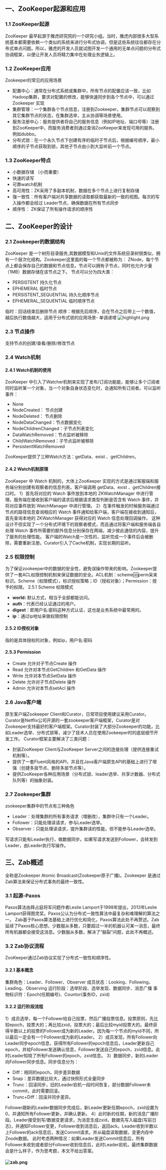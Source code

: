 ## 一、ZooKeeper起源和应用
### 1.1 ZooKeeper起源
ZooKeeper 最早起源于雅虎研究院的一个研究小组。当时，雅虎内部很多大型系统基本都需要依赖一个类似的系统来进行分布式协调，但是这些系统往往都存在分布式单点问题。所以，雅虎的开发人员就试图开发一个通用的无单点问题的分布式协调框架，以便让开发人员将精力集中在处理业务逻辑上。
### 1.2 ZooKeeper应用
Zookeeper的常见的应用场景

- 配置中心：通常在分布式系统或集群中，所有节点的配置应该一致，比如Hadoop集群，要求对配置的修改，能够快速同步到各个节点中，可以通过 Zookeeper 实现
- 集群管理：一个集群各个节点信息，注册到Zookeeper，集群节点可以观察到其它集群节点的状态，在集群选举，主从协调等场景使用。
- 服务注册中心：服务提供者将自己的服务信息（例如IP地址、端口号等）注册到ZooKeeper中，而服务消费者则通过查询ZooKeeper来发现可用的服务。例如dubbo。
- 分布式锁：在一个永久节点下创建有序的临时子节点后，根据编号顺序，最小顺序的子节点获取到锁，其他子节点由小到大监听前一个节点。
### 1.3 ZooKeeper特点

- 小数据存储 （小而重要）
- 快速的读写
- 可靠watch机制
- 高可用性：ZK采用了多副本机制，数据在多个节点上进行复制存储
- 强一致性：所有客户端对共享数据的读取都获取最新的一致的视图。每次的写入操作都会经过 Leader节点，确保数据在所有节点同步
- 顺序性： ZK保证了所有操作请求的顺序性
## 二、ZooKeeper的设计
### 2.1 Zookeeper的数据结构
ZooKeeper 是一个树形目录服务,其数据模型和Unix的文件系统目录树很类似，拥有一个层次化结构。Zookeeper这里面的每一个节点都被称为： ZNode，每个节点上都会保存自己的数据和节点信息。节点可以拥有子节点，同时也允许少量（1MB）数据存储在该节点之下。
节点可以分为四大类：

- PERSISTENT 持久化节点
- EPHEMERAL 临时节点
- PERSISTENT_SEQUENTIAL 持久化顺序节点 
- EPHEMERAL_SEQUENTIAL 临时顺序节点

临时：回话结束后删除节点
顺序：根据先后顺序，会在节点之后带上一个数值，越后执行数值越大，适用于分布式锁的应用场景- 单调递增
![highlight.png](https://cdn.nlark.com/yuque/0/2024/png/8364057/1709002642284-f101a3a0-962f-4d20-a0c7-cb1d9088647a.png#averageHue=%23c6c6c6&clientId=ua1a7eb46-3c24-4&from=ui&id=u09786971&originHeight=618&originWidth=1258&originalType=binary&ratio=2&rotation=0&showTitle=false&size=179380&status=done&style=none&taskId=u5f2dd731-846e-4214-bbe5-3a19f0b9fcc&title=)
### 2.3 节点操作
支持节点的创建/查看/删除/修改节点
### 2.4 Watch机制
#### 2.4.1 Watch机制的使用
ZooKeeper 中引入了Watcher机制来实现了发布/订阅功能能，能够让多个订阅者同时监听某一个对象，当一个对象自身状态变化时，会通知所有订阅者。可以监听事件：

- None
- NodeCreated： 节点创建
- NodeDeleted： 节点删除
- NodeDataChanged：节点数据变化
- NodeChildrenChanged：子节点列表变化
- DataWatchRemoved：节点监听被移除
- ChildWatchRemoved：子节点监听被移除
- PersistentWatchRemoved

ZooKeeper提供了三种Watch方法：getData、exist 、getChildren。
#### 2.4.2 Watch机制原理
ZooKeeper 中 Watch 机制的，大体上ZooKeeper 实现的方式是通过客服端和服务端分别创建有观察者的信息列表。客户端调用 getData、exist 、getChildren接口时。
1）首先将对应的 Watch 事件放到本地的 ZKWatchManager 中进行管理。服务端在接收到客户端的请求后根据请求类型判断是否含有 Watch 事件，并将对应事件放到 WatchManager 中进行管理。
2）在事件触发的时候服务端通过节点的路径信息查询相应的 Watch 事件通知给客户端，客户端在接收到通知后，首先查询本地的 ZKWatchManager 获得对应的 Watch 信息处理回调操作。
这种设计不但实现了一个分布式环境下的观察者模式，而且通过将客户端和服务端各自处理 Watch 事件所需要的额外信息分别保存在两端，减少彼此通信的内容，提升了服务的处理性能。
客户端的Watch是一次性的，监听完成一个事件后会被删除，需要重新注册。Curator引入了Cache机制，实现长期的监听。
### 2.5 权限控制
为了保证zookeeper中的数据的安全性，避免误操作带来的影响。Zookeeper提供了一套ACL权限控制机制来保证数据的安全。ACL机制：scheme:id:perm采来标识。Scheme（权限模式），标识授权策略；ID（授权对象）；Permission：授予的权限。
2.5.1 Scheme 权限模式

- **world:** 默认方式，相当于全部都能访问。
- **auth**：代表已经认证通过的用户。
- **digest**：即用户名:密码这种方式认证，这也是业务系统中最常用的。
- **ip**：通过ip地址来做权限控制
#### 2.5.2 ID授权对象
指的是具体授权的对象，例如ip，用户名:密码
#### 2.5.3 Permission

- Create 允许对子节点Create 操作
- Read 允许对本节点GetChildren 和GetData 操作
- Write 允许对本节点SetData 操作
- Delete 允许对子节点Delete 操作
- Admin 允许对本节点setAcl 操作
### 2.6 Java客户端
原生客户端Zookeeper Client和Curator，日常项目使用建议采用Curator。
Curator是Netflix公司开源的一套zookeeper客户端框架，Curator是对Zookeeper支持最好的客户端框架。Curator封装了大部分Zookeeper的功能，比如Leader选举、分布式锁等，减少了技术人员在使用Zookeeper时的底层细节开发工作。
Curator框架主要解决了三类问题：

- 封装ZooKeeper Client与ZooKeeper Server之间的连接处理（提供连接重试机制等）。
- 提供了一套Fluent风格的API，并且在Java客户端原生API的基础上进行了增强（创捷多层节点、删除多层节点等）。
- 提供ZooKeeper各种应用场景（分布式锁、leader选举、共享计数器、分布式队列等）的抽象封装。
### 2.7 Zookeeper集群
zookeeper集群中的节点有三种角色

- Leader：处理集群的所有事务请求（增删改），集群中只有一个Leader。
- Follower：只能处理读请求，参与Leader选举。
- Observer：只能处理读请求，提升集群读的性能，但不能参与Leader选举。

写请求只能有Leader执行，做数据同步。如果写请求发送到Follower，会转发到Leader，由Leader执行写操作。
## 三、Zab概述
全称是Zookeeper Atomic Broadcast(Zookeeper原子广播)。Zookeeper 是通过Zab算法来保证分布式事务的最终一致性。
### 3.1 起源-Paxos
Paxos算法由拜占庭将军问题作者Leslie Lamport于1998年提出，2013年Leslie Lamport获得图灵奖。Paxos公认为分布式一致性算法中最复杂和难理解的算法之一。
Zab基于Paxos算法基础上进行优化和简化，Paxos算法此处不再赘述。Zab延续了Paxos核心思想，少数服从多数，只要超过一半的机器认可某一消息，最终所有机器都会接受这消息。少数服从多数，解决了“脑裂”问题，此处不再概述。
### 3.2 Zab协议流程
ZooKeeper通过Zab协议实现了分布式一致性和顺序性。
#### 3.2.1 基本概念
集群角色：Leader、Follower、Observer
成员状态：Looking、Following、Leading、Observing
运行阶段：选举阶段、选举发现、数据同步、消息广播
事物标识符：Epoch(任期编号)、Countor(事务ID，zxid)
#### 3.2.2 运行阶段流程
1）成员选举，每一个Follower给自己投票，然后广播投票信息。投票原则，先比较epoch，投票大的；再比较zxid，投票大的；最后比较myid投票大的。最终获得半数以上的投票的Follower成为新的Leader。因为每一个节点的myid不同，所以最后一定会有一个Follower成为新的Leader。
2）成员发现，所有Follower向Leader同步epoch信息，获得所有Follower的epoch信息后，Leader更新自己epoch，并给Follower发送确认信息，Follower发送自己的epoch，zxid信息。此时Leader知晓了所有Follower的epoch，zxid信息。
3）数据同步，新的Leader向Follower同步信息。同步信息分为：

- Diff：相同的epoch，同步差异数据
- Snap：差异数据比较大，通过快照形式全量同步
- Trunc：回滚同步，旧的Leader宕机一段时间恢复，部分数据Follower未commit，此时需要回滚。
- Trunc+Diff：回滚并同步差异。

 Follower跟新的Leader数据同步完成后，新Leader更新任期epoch，zxid设置为0，并通知所有Follower更新，并确认更新。
4）此时新的任期，新的消息广播阶段。Leader接受到写/数据变更请求，为消息生成zxid，数据先写入磁盘(写前日志)，并通知Follower变更，Follower收到消息后，返回ack。Leader收到半数以上Follower的ack信息后，发送Commit请求。并从磁盘读取数据，变更内存中Znode数据。
此时考虑两种情况：如果Leader发送Commit信息后，所有Follower未收到或者部分Follower收到信息后，此时Leader宕机，最终集群数据会是什么样子，作为思考题，本文不给出答案。
#### ![zab.png](https://cdn.nlark.com/yuque/0/2024/png/8364057/1709110345353-6519d335-837a-4cd1-a72f-417d5868a902.png#averageHue=%23f8f7f7&clientId=u08052d84-5004-4&from=ui&id=M20Ek&originHeight=1231&originWidth=792&originalType=binary&ratio=2&rotation=0&showTitle=false&size=147296&status=done&style=none&taskId=u6d848e50-5004-4ff1-85ae-890570e6341&title=)
